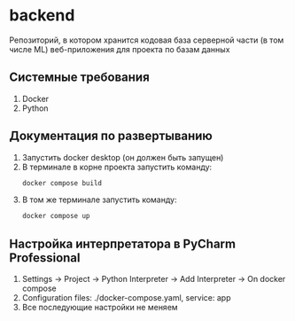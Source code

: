 # backend
Репозиторий, в котором хранится кодовая база серверной части (в том числе ML) веб-приложения для проекта по базам данных

## Системные требования
1. Docker
2. Python

## Документация по развертыванию

1. Запустить docker desktop (он должен быть запущен)
2. В терминале в корне проекта запустить команду:
    ```bash
    docker compose build
    ```
3. В том же терминале запустить команду:
    ```bash
    docker compose up
    ```

## Настройка интерпретатора в PyCharm Professional
1. Settings -> Project -> Python Interpreter -> Add Interpreter -> On docker compose
2. Configuration files: ./docker-compose.yaml, service: app
3. Все последующие настройки не меняем
